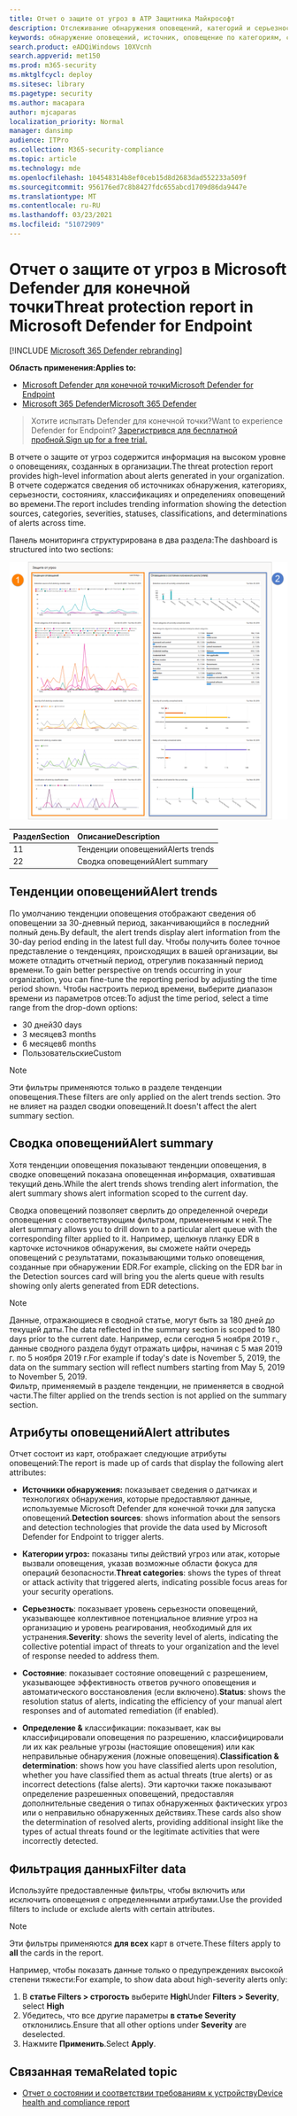```yaml
---
title: Отчет о защите от угроз в ATP Защитника Майкрософт
description: Отслеживание обнаружения оповещений, категорий и серьезности с помощью отчета о защите от угроз
keywords: обнаружение оповещений, источник, оповещение по категориям, серьезность оповещения, классификация оповещений, определение
search.product: eADQiWindows 10XVcnh
search.appverid: met150
ms.prod: m365-security
ms.mktglfcycl: deploy
ms.sitesec: library
ms.pagetype: security
ms.author: macapara
author: mjcaparas
localization_priority: Normal
manager: dansimp
audience: ITPro
ms.collection: M365-security-compliance
ms.topic: article
ms.technology: mde
ms.openlocfilehash: 104548314b8ef0ceb15d8d2683dad552233a509f
ms.sourcegitcommit: 956176ed7c8b8427fdc655abcd1709d86da9447e
ms.translationtype: MT
ms.contentlocale: ru-RU
ms.lasthandoff: 03/23/2021
ms.locfileid: "51072909"
---
```

# <a name="threat-protection-report-in-microsoft-defender-for-endpoint"></a><span data-ttu-id="81464-104">Отчет о защите от угроз в Microsoft Defender для конечной точки</span><span class="sxs-lookup"><span data-stu-id="81464-104">Threat protection report in Microsoft Defender for Endpoint</span></span>

[!INCLUDE [Microsoft 365 Defender rebranding](../../includes/microsoft-defender.md)]


<span data-ttu-id="81464-105">**Область применения:**</span><span class="sxs-lookup"><span data-stu-id="81464-105">**Applies to:**</span></span>
- [<span data-ttu-id="81464-106">Microsoft Defender для конечной точки</span><span class="sxs-lookup"><span data-stu-id="81464-106">Microsoft Defender for Endpoint</span></span>](https://go.microsoft.com/fwlink/p/?linkid=2146631)
- [<span data-ttu-id="81464-107">Microsoft 365 Defender</span><span class="sxs-lookup"><span data-stu-id="81464-107">Microsoft 365 Defender</span></span>](https://go.microsoft.com/fwlink/?linkid=2118804)


> <span data-ttu-id="81464-108">Хотите испытать Defender для конечной точки?</span><span class="sxs-lookup"><span data-stu-id="81464-108">Want to experience Defender for Endpoint?</span></span> [<span data-ttu-id="81464-109">Зарегистрився для бесплатной пробной.</span><span class="sxs-lookup"><span data-stu-id="81464-109">Sign up for a free trial.</span></span>](https://www.microsoft.com/microsoft-365/windows/microsoft-defender-atp?ocid=docs-wdatp-pullalerts-abovefoldlink) 

<span data-ttu-id="81464-110">В отчете о защите от угроз содержится информация на высоком уровне о оповещениях, созданных в организации.</span><span class="sxs-lookup"><span data-stu-id="81464-110">The threat protection report provides high-level information about alerts generated in your organization.</span></span> <span data-ttu-id="81464-111">В отчете содержатся сведения об источниках обнаружения, категориях, серьезности, состояниях, классификациях и определениях оповещений во времени.</span><span class="sxs-lookup"><span data-stu-id="81464-111">The report includes trending information showing the detection sources, categories, severities, statuses, classifications, and determinations of alerts across time.</span></span>

<span data-ttu-id="81464-112">Панель мониторинга структурирована в два раздела:</span><span class="sxs-lookup"><span data-stu-id="81464-112">The dashboard is structured into two sections:</span></span>

![Изображение отчета о защите от угроз](images/threat-protection-reports.png)

<span data-ttu-id="81464-114">Раздел</span><span class="sxs-lookup"><span data-stu-id="81464-114">Section</span></span> | <span data-ttu-id="81464-115">Описание</span><span class="sxs-lookup"><span data-stu-id="81464-115">Description</span></span> 
:---|:---
<span data-ttu-id="81464-116">1</span><span class="sxs-lookup"><span data-stu-id="81464-116">1</span></span> | <span data-ttu-id="81464-117">Тенденции оповещений</span><span class="sxs-lookup"><span data-stu-id="81464-117">Alerts trends</span></span>
<span data-ttu-id="81464-118">2</span><span class="sxs-lookup"><span data-stu-id="81464-118">2</span></span> | <span data-ttu-id="81464-119">Сводка оповещений</span><span class="sxs-lookup"><span data-stu-id="81464-119">Alert summary</span></span>

## <a name="alert-trends"></a><span data-ttu-id="81464-120">Тенденции оповещений</span><span class="sxs-lookup"><span data-stu-id="81464-120">Alert trends</span></span>
<span data-ttu-id="81464-121">По умолчанию тенденции оповещения отображают сведения об оповещении за 30-дневный период, заканчивающийся в последний полный день.</span><span class="sxs-lookup"><span data-stu-id="81464-121">By default, the alert trends display alert information from the 30-day period ending in the latest full day.</span></span> <span data-ttu-id="81464-122">Чтобы получить более точное представление о тенденциях, происходящих в вашей организации, вы можете отладить отчетный период, отрегулив показанный период времени.</span><span class="sxs-lookup"><span data-stu-id="81464-122">To gain better perspective on trends occurring in your organization, you can fine-tune the reporting period by adjusting the time period shown.</span></span> <span data-ttu-id="81464-123">Чтобы настроить период времени, выберите диапазон времени из параметров отсев:</span><span class="sxs-lookup"><span data-stu-id="81464-123">To adjust the time period, select a time range from the drop-down options:</span></span>

- <span data-ttu-id="81464-124">30 дней</span><span class="sxs-lookup"><span data-stu-id="81464-124">30 days</span></span>
- <span data-ttu-id="81464-125">3 месяцев</span><span class="sxs-lookup"><span data-stu-id="81464-125">3 months</span></span>
- <span data-ttu-id="81464-126">6 месяцев</span><span class="sxs-lookup"><span data-stu-id="81464-126">6 months</span></span>
- <span data-ttu-id="81464-127">Пользовательские</span><span class="sxs-lookup"><span data-stu-id="81464-127">Custom</span></span>

>[!NOTE]
><span data-ttu-id="81464-128">Эти фильтры применяются только в разделе тенденции оповещения.</span><span class="sxs-lookup"><span data-stu-id="81464-128">These filters are only applied on the alert trends section.</span></span> <span data-ttu-id="81464-129">Это не влияет на раздел сводки оповещений.</span><span class="sxs-lookup"><span data-stu-id="81464-129">It doesn't affect the alert summary section.</span></span>


## <a name="alert-summary"></a><span data-ttu-id="81464-130">Сводка оповещений</span><span class="sxs-lookup"><span data-stu-id="81464-130">Alert summary</span></span>
<span data-ttu-id="81464-131">Хотя тенденции оповещения показывают тенденции оповещения, в сводке оповещений показана оповещенная информация, охватившая текущий день.</span><span class="sxs-lookup"><span data-stu-id="81464-131">While the alert trends shows trending alert information, the alert summary shows alert information scoped to the current day.</span></span>

 <span data-ttu-id="81464-132">Сводка оповещений позволяет сверлить до определенной очереди оповещения с соответствующим фильтром, примененным к ней.</span><span class="sxs-lookup"><span data-stu-id="81464-132">The alert summary allows you to drill down to a particular alert queue with the corresponding filter applied to it.</span></span> <span data-ttu-id="81464-133">Например, щелкнув планку EDR в карточке источников обнаружения, вы сможете найти очередь оповещений с результатами, показывающими только оповещения, созданные при обнаружении EDR.</span><span class="sxs-lookup"><span data-stu-id="81464-133">For example, clicking on the EDR bar in the Detection sources card will bring you the alerts queue with results showing only alerts generated from EDR detections.</span></span> 

>[!NOTE]
><span data-ttu-id="81464-134">Данные, отражающиеся в сводной статье, могут быть за 180 дней до текущей даты.</span><span class="sxs-lookup"><span data-stu-id="81464-134">The data reflected in the summary section is scoped to 180 days prior to the current date.</span></span> <span data-ttu-id="81464-135">Например, если сегодня 5 ноября 2019 г., данные сводного раздела будут отражать цифры, начиная с 5 мая 2019 г. по 5 ноября 2019 г.</span><span class="sxs-lookup"><span data-stu-id="81464-135">For example if today's date is November 5, 2019, the data on the summary section will reflect numbers starting from May 5, 2019 to November 5, 2019.</span></span><br>
> <span data-ttu-id="81464-136">Фильтр, применяемый в разделе тенденции, не применяется в сводной части.</span><span class="sxs-lookup"><span data-stu-id="81464-136">The filter applied on the trends section is not applied on the summary section.</span></span> 

## <a name="alert-attributes"></a><span data-ttu-id="81464-137">Атрибуты оповещений</span><span class="sxs-lookup"><span data-stu-id="81464-137">Alert attributes</span></span>
<span data-ttu-id="81464-138">Отчет состоит из карт, отображает следующие атрибуты оповещений:</span><span class="sxs-lookup"><span data-stu-id="81464-138">The report is made up of cards that display the following alert attributes:</span></span>

- <span data-ttu-id="81464-139">**Источники обнаружения:** показывает сведения о датчиках и технологиях обнаружения, которые предоставляют данные, используемые Microsoft Defender для конечной точки для запуска оповещений.</span><span class="sxs-lookup"><span data-stu-id="81464-139">**Detection sources**: shows information about the sensors and detection technologies that provide the data used by Microsoft Defender for Endpoint to trigger alerts.</span></span>

- <span data-ttu-id="81464-140">**Категории угроз:** показаны типы действий угроз или атак, которые вызвали оповещения, указав возможные области фокуса для операций безопасности.</span><span class="sxs-lookup"><span data-stu-id="81464-140">**Threat categories**: shows the types of threat or attack activity that triggered alerts, indicating possible focus areas for your security operations.</span></span>

- <span data-ttu-id="81464-141">**Серьезность**: показывает уровень серьезности оповещений, указывающее коллективное потенциальное влияние угроз на организацию и уровень реагирования, необходимый для их устранения.</span><span class="sxs-lookup"><span data-stu-id="81464-141">**Severity**: shows the severity level of alerts, indicating the collective potential impact of threats to your organization and the level of response needed to address them.</span></span>

- <span data-ttu-id="81464-142">**Состояние**: показывает состояние оповещений с разрешением, указывающее эффективность ответов ручного оповещения и автоматического восстановления (если включено).</span><span class="sxs-lookup"><span data-stu-id="81464-142">**Status**: shows the resolution status of alerts, indicating the efficiency of your manual alert responses and of automated remediation (if enabled).</span></span> 

- <span data-ttu-id="81464-143">**Определение &** классификации: показывает, как вы классифицировали оповещения по разрешению, классифицировали ли их как реальные угрозы (настоящие оповещения) или как неправильные обнаружения (ложные оповещения).</span><span class="sxs-lookup"><span data-stu-id="81464-143">**Classification & determination**: shows how you have classified alerts upon resolution, whether you have classified them as actual threats (true alerts) or as incorrect detections (false alerts).</span></span> <span data-ttu-id="81464-144">Эти карточки также показывают определение разрешенных оповещений, предоставляя дополнительные сведения о типах обнаруженных фактических угроз или о неправильно обнаруженных действиях.</span><span class="sxs-lookup"><span data-stu-id="81464-144">These cards also show the determination of resolved alerts, providing additional insight like the types of actual threats found or the legitimate activities that were incorrectly detected.</span></span>


 

## <a name="filter-data"></a><span data-ttu-id="81464-145">Фильтрация данных</span><span class="sxs-lookup"><span data-stu-id="81464-145">Filter data</span></span>

<span data-ttu-id="81464-146">Используйте предоставленные фильтры, чтобы включить или исключить оповещения с определенными атрибутами.</span><span class="sxs-lookup"><span data-stu-id="81464-146">Use the provided filters to include or exclude alerts with certain attributes.</span></span>

>[!NOTE]
><span data-ttu-id="81464-147">Эти фильтры применяются **для всех** карт в отчете.</span><span class="sxs-lookup"><span data-stu-id="81464-147">These filters apply to **all** the cards in the report.</span></span>

<span data-ttu-id="81464-148">Например, чтобы показать данные только о предупреждениях высокой степени тяжести:</span><span class="sxs-lookup"><span data-stu-id="81464-148">For example, to show data about high-severity alerts only:</span></span>

1. <span data-ttu-id="81464-149">В **статье Filters > строгость** выберите **High**</span><span class="sxs-lookup"><span data-stu-id="81464-149">Under **Filters > Severity**, select **High**</span></span>
2. <span data-ttu-id="81464-150">Убедитесь, что все другие параметры **в статье Severity** отклонились.</span><span class="sxs-lookup"><span data-stu-id="81464-150">Ensure that all other options under **Severity** are deselected.</span></span>
3. <span data-ttu-id="81464-151">Нажмите **Применить**.</span><span class="sxs-lookup"><span data-stu-id="81464-151">Select **Apply**.</span></span> 

## <a name="related-topic"></a><span data-ttu-id="81464-152">Связанная тема</span><span class="sxs-lookup"><span data-stu-id="81464-152">Related topic</span></span>
- [<span data-ttu-id="81464-153">Отчет о состоянии и соответствии требованиям к устройству</span><span class="sxs-lookup"><span data-stu-id="81464-153">Device health and compliance report</span></span>](machine-reports.md)
